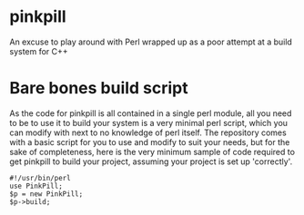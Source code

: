 pinkpill
========

An excuse to play around with Perl wrapped up as a poor attempt at a build system for C++

Bare bones build script
=======================

As the code for pinkpill is all contained in a single perl module, all you need to be to use it to build your system is a very minimal perl script, which you can modify with next to no knowledge of perl itself. The repository comes with a basic script for you to use and modify to suit your needs, but for the sake of completeness, here is the very minimum sample of code required to get pinkpill to build your project, assuming your project is set up 'correctly'.

    #!/usr/bin/perl
    use PinkPill;
    $p = new PinkPill;
    $p->build;

